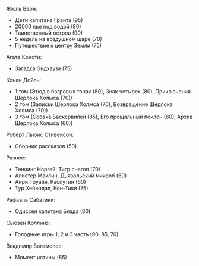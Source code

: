 Жюль Верн:
- Дети капитана Гранта (95)
- 20000 лье под водой (80)
- Таинственный остров (90)
- 5 недель на воздушном шаре (70)
- Путешествие к центру Земли (75)

Агата Кристи:
- Загадка Эндхауза (75)

Конан Дойль:
- 1 том (Этюд в багровых тонах (80), Знак четырех (80), Приключения Шерлока Холмса (70))
- 2 том (Записки Шерлока Холмса (70), Возвращение Шерлока Холмса (70))
- 3 том (Собака Баскервилей (85), Его прощальный поклон (60), Архив Шерлока Холмса (60))

Роберт Льюис Стивенсон:
- Сборник рассказов (50)

Разное:
- Тенцинг Норгей, Тигр снегов (70)
- Алистер Маклин, Дьявольский микроб (60)
- Анри Труайя, Распутин (60)
- Тур Хейердал, Кон-Тики (75)

Рафаэль Сабатини:
- Одиссея капитана Блада (80)

Сьюзен Коллинз:
- Голодные игры 1, 2 и 3 часть (90, 85, 70)

Владимир Богомолов:
- Момент истины (85)